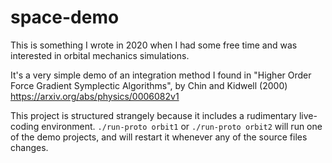 # space-demo

This is something I wrote in 2020 when I had some free time and was interested in orbital mechanics simulations.

It's a very simple demo of an integration method I found in "Higher Order Force Gradient Symplectic Algorithms",
by Chin and Kidwell (2000) https://arxiv.org/abs/physics/0006082v1

This project is structured strangely because it includes a rudimentary live-coding environment.
`./run-proto orbit1` or `./run-proto orbit2` will run one of the demo projects, and will restart it
whenever any of the source files changes.
